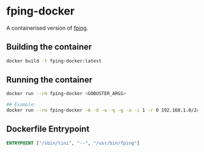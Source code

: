 # fping-docker
A containerised version of [fping](https://fping.org/).

## Building the container
```bash
docker build -t fping-docker:latest
```
## Running the container
```bash
docker run --rm fping-docker <GOBUSTER_ARGS>

## Example:
docker run --rm fping-docker -A -d -a -q -g -a -i 1 -r 0 192.168.1.0/24
```

## Dockerfile Entrypoint
```dockerfile
ENTRYPOINT ["/sbin/tini", "--", "/usr/bin/fping"]
```
